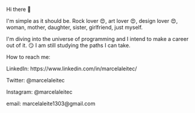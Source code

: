 Hi there 👋

I'm simple as it should be. Rock lover :heart_eyes:, art lover :heart_eyes:, design lover :heart_eyes:, woman, mother, daughter, sister, girlfriend, just myself.

I'm diving into the universe of programming and I intend to make a career out of it. :smirk:
I am still studying the paths I can take.

How to reach me: 
<p>LinkedIn: https://www.linkedin.com/in/marcelaleitec/</p>
<p>Twitter: @marcelaleitec</p>
<p>Instagram: @marcelaleitec</p>
<p>email: marcelaleite1303@gmail.com</p>

<!--
**marcelaleitec/marcelaleitec** is a ✨ _special_ ✨ repository because its `README.md` (this file) appears on your GitHub profile.

Here are some ideas to get you started:

- 🔭 I’m currently working on ...
- 🌱 I’m currently learning ...
- 👯 I’m looking to collaborate on ...
- 🤔 I’m looking for help with ...
- 💬 Ask me about ...
- 📫 How to reach me: ...
- 😄 Pronouns: ...
- ⚡ Fun fact: ...
-->
